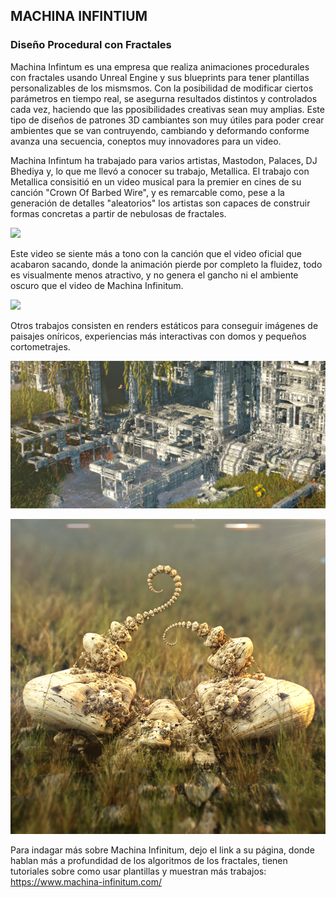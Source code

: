 ## MACHINA INFINTIUM
### Diseño Procedural con Fractales

Machina Infintum es una empresa que realiza animaciones procedurales con fractales usando Unreal Engine y sus blueprints para tener plantillas personalizables de los mismsmos.
Con la posibilidad de modificar ciertos parámetros en tiempo real, se asegurna resultados distintos y controlados cada vez, haciendo que las pposibilidades creativas sean muy amplias. 
Este tipo de diseños de patrones 3D cambiantes son muy útiles para poder crear ambientes que se van contruyendo, cambiando y deformando conforme avanza una secuencia, coneptos muy innovadores para un video.

Machina Infintum ha trabajado para varios artistas, Mastodon, Palaces, DJ Bhediya y, lo que me llevó a conocer su trabajo, Metallica. 
El trabajo con Metallica consisitió en un video musical para la premier en cines de su canción "Crown Of Barbed Wire", y es remarcable como, pese a la generación de detalles "aleatorios" los artistas son capaces de construir formas concretas a partir de nebulosas de fractales. 

![](Metallica1.gif)

Este video se siente más a tono con la canción que el video oficial que acabaron sacando, donde la animación pierde por completo la fluidez, todo es visualmente menos atractivo, y no genera el gancho ni el ambiente oscuro que el video de Machina Infinitum.

![](Metallica2.gif)

Otros trabajos consisten en renders estáticos para conseguir imágenes de paisajes oníricos, experiencias más interactivas con domos y pequeños cortometrajes.

![](Render1.png)

![](Render2.png)

Para indagar más sobre Machina Infinitum, dejo el link a su página, donde hablan más a profundidad de los algoritmos de los fractales, tienen tutoriales sobre como usar plantillas y muestran más trabajos: 
https://www.machina-infinitum.com/
